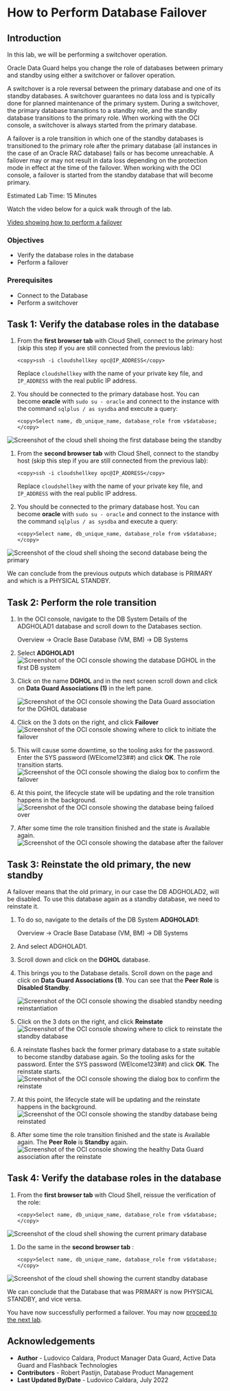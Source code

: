 # How to Perform Database Failover

## Introduction
In this lab, we will be performing a switchover operation.

Oracle Data Guard helps you change the role of databases between primary and standby using either a switchover or failover operation.

A switchover is a role reversal between the primary database and one of its standby databases. A switchover guarantees no data loss and is typically done for planned maintenance of the primary system. During a switchover, the primary database transitions to a standby role, and the standby database transitions to the primary role.
When working with the OCI console, a switchover is always started from the primary database.

A failover is a role transition in which one of the standby databases is transitioned to the primary role after the primary database (all instances in the case of an Oracle RAC database) fails or has become unreachable.
A failover may or may not result in data loss depending on the protection mode in effect at the time of the failover.
When working with the OCI console, a failover is started from the standby database that will become primary.

Estimated Lab Time: 15 Minutes

Watch the video below for a quick walk through of the lab.

[Video showing how to perform a failover](youtube:9KUo95KhnVQ)

### Objectives
- Verify the database roles in the database
- Perform a failover

### Prerequisites
- Connect to the Database
- Perform a switchover

## Task 1: Verify the database roles in the database
1. From the **first browser tab** with Cloud Shell, connect to the primary host (skip this step if you are still connected from the previous lab):
    ````
    <copy>ssh -i cloudshellkey opc@IP_ADDRESS</copy>
    ````
    Replace `cloudshellkey` with the name of your private key file, and `IP_ADDRESS` with the real public IP address.

2. You should be connected to the primary database host. You can become **oracle** with `sudo su - oracle` and connect to the instance with the command `sqlplus / as sysdba` and execute a query:

    ````
    <copy>Select name, db_unique_name, database_role from v$database;</copy>
    ````

  ![Screenshot of the cloud shell shoing the first database being the standby](../switchover/images/new-standby.png)

1. From the **second browser tab** with Cloud Shell, connect to the standby host (skip this step if you are still connected from the previous lab):
    ````
    <copy>ssh -i cloudshellkey opc@IP_ADDRESS</copy>
    ````
    Replace `cloudshellkey` with the name of your private key file, and `IP_ADDRESS` with the real public IP address.

2. You should be connected to the primary database host. You can become **oracle** with `sudo su - oracle` and connect to the instance with the command `sqlplus / as sysdba` and execute a query:

    ````
    <copy>Select name, db_unique_name, database_role from v$database;</copy>
    ````
  ![Screenshot of the cloud shell shoing the second database being the primary](../switchover/images/new-primary.png)


We can conclude from the previous outputs which database is PRIMARY and which is a PHYSICAL STANDBY.

## Task 2: Perform the role transition

1. In the OCI console, navigate to the DB System Details of the ADGHOLAD1 database and scroll down to the Databases section.

    Overview
    -> Oracle Base Database (VM, BM)
    -> DB Systems

2. Select **ADGHOLAD1**
    ![Screenshot of the OCI console showing the database DGHOL in the first DB system](./images/failover-03.png)

3. Click on the name **DGHOL** and in the next screen scroll down and click on **Data Guard Associations (1)** in the left pane.

    ![Screenshot of the OCI console showing the Data Guard association for the DGHOL database](./images/failover-04.png)

4. Click on the 3 dots on the right, and click **Failover**
    ![Screenshot of the OCI console showing where to click to initiate the failover](./images/failover-05.png)

5. This will cause some downtime, so the tooling asks for the password. Enter the SYS password (WElcome123##) and click **OK**. The role transition starts.
    ![Screenshot of the OCI console showing the dialog box to confirm the failover](./images/failover-06.png)

6. At this point, the lifecycle state will be updating and the role transition happens in the background.
    ![Screenshot of the OCI console showing the database being failoed over](./images/failover-07.png)

7. After some time the role transition finished and the state is Available again.
    ![Screenshot of the OCI console showing the database after the failover](./images/failover-08.png)

## Task 3: Reinstate the old primary, the new standby

A failover means that the old primary, in our case the DB ADGHOLAD2, will be disabled. To use this database again as a standby database, we need to reinstate it.

1. To do so, navigate to the details of the DB System **ADGHOLAD1**:

    Overview
    -> Oracle Base Database (VM, BM)
    -> DB Systems

2. And select ADGHOLAD1.

3. Scroll down and click on the **DGHOL** database.

4. This brings you to the Database details. Scroll down on the page and click on **Data Guard Associations (1)**. You can see that the **Peer Role** is **Disabled Standby**.

    ![Screenshot of the OCI console showing the disabled standby needing reinstantiation](./images/failover-10.png)

5. Click on the 3 dots on the right, and click **Reinstate**
    ![Screenshot of the OCI console showing where to click to reinstate the standby database](./images/failover-11.png)

6. A reinstate flashes back the former primary database to a state suitable to become standby database again. So the tooling asks for the password. Enter the SYS password (WElcome123##) and click **OK**. The reinstate starts.
    ![Screenshot of the OCI console showing the dialog box to confirm the reinstate](./images/failover-12.png)

7. At this point, the lifecycle state will be updating and the reinstate happens in the background.
    ![Screenshot of the OCI console showing the standby database being reinstated](./images/failover-13.png)

8. After some time the role transition finished and the state is Available again. The **Peer Role** is **Standby** again.
    ![Screenshot of the OCI console showing the healthy Data Guard association after the reinstate](./images/failover-14.png)


## Task 4: Verify the database roles in the database
1. From the **first browser tab** with Cloud Shell, reissue the verification of the role:

    ````
    <copy>Select name, db_unique_name, database_role from v$database;</copy>
    ````
  ![Screenshot of the cloud shell showing the current primary database](../connect-db/images/connect-primary.png)

1. Do the same in the **second browser tab** :
    ````
    <copy>Select name, db_unique_name, database_role from v$database;</copy>
    ````
  ![Screenshot of the cloud shell showing the current standby database](../connect-db/images/connect-standby.png)

  We can conclude that the Database that was PRIMARY is now PHYSICAL STANDBY, and vice versa.

You have now successfully performed a failover. You may now [proceed to the next lab](#next).


## Acknowledgements

- **Author** - Ludovico Caldara, Product Manager Data Guard, Active Data Guard and Flashback Technologies
- **Contributors** - Robert Pastijn, Database Product Management
- **Last Updated By/Date** -  Ludovico Caldara, July 2022
